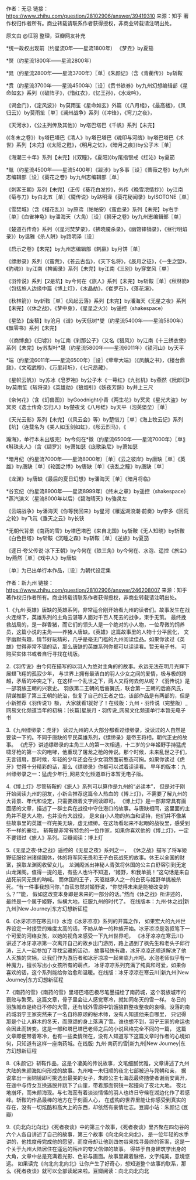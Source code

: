 作者：无忌
链接：https://www.zhihu.com/question/28102906/answer/39419310
来源：知乎
著作权归作者所有。商业转载请联系作者获得授权，非商业转载请注明出处。

原文由 @征羽 整理，豆瓣网友补充 

*统一政权出现前（约星流0年——星流1800年）
《梦垚》by夏笳

*燹（约星流1800年——星流2800年）

*晁（约星流2800年——星流3700年）〖单〗《朱颜记》（含《青蘅传》）by斩鞍

*贲（约星流3700年——星流4500年）〖设〗《贲书铁券》by九州幻想编辑部《星命如玄》系列（《破阵子》，《惜红衣》，《忆王孙》，《水龙吟》，

《谒金门》，《定风波》）by莫雨笙《星命如玄》外篇（《八月槎》，《最高楼》，《凤归云》）by莫雨笙〖单〗《澜州战争》系列（《冲锋》，《弯刀之夜》，

《天河水》，《公主列传及其他》）by塔巴塔巴《千帆》系列【未完】

(《冬末之卷》）by塔巴塔巴《清人》by塔巴塔巴《魂印与河络》by塔巴塔巴《术世》系列【未完】(《太阳之甦》，《明月之忆》，《暗月之痕》)by公子木〖单〗


《海潮三十年》系列【未完】(《双瞳》，《夏阳》)by尾指银戒《红沁》by夏笳

*胤（约星流4500年——星流5400年）《跋涉》by多事〖设〗《蔷薇之卷》by九州志编辑部〖设〗《葵花之卷》by九州志编辑部〖单〗

《刺客王朝》系列【未完】（正传《葵花白发抄》，外传《晚雪浓情抄》）by江南《菊与刀》by白北五〖单〗《魇传说》by路明泽《葵花秘闻录》byISOTONE〖单〗

《雪焚城》（含《槿花乱》）by原鸢（帕帕安）《蛮血录》系列【未完】by右手〖单〗《白雀神龟》by潘海天（大角）〖设〗《狮牙之卷》by九州志编辑部〖单〗

《楚道石传奇》系列（《星河焚梦录》，《拂晓魇杀录》，《幽馆锋镝录》，《昼行明焰录》）by温雅《杀人阱》by路明泽〖设〗

《启示之卷》【未完】by九州志编辑部《刺嬴》by月饼〖单〗

《缥缈录》系列（《蛮荒》，《苍云古齿》，《天下名将》，《辰月之征》，《一生之盟》，《豹魂》）by江南《捭阖录》系列【未完】by江南《三别》by穿堂风〖单〗

《羽传说》系列【2是坑】by今何在《旅人》系列【未完】by斩鞍〖单〗《秋林箭》（包括旅人边缘中篇《博上灯》，《水晶劫》，《崔罗石》，《落花溪》，

《秋林箭》）by斩鞍〖单〗《风起云落》系列【未完】by潘海天《无星之夜》系列【未完】（《休之战》，《梦中身》，《星星之火》）by遥控（shakespace）

《星坠》【废稿】by沧月《谱》by天低树*燮（约星流5400年——星流5800年）《飘零书》系列【未完】

（《商博良》《归墟》）by江南《刹那公子》（又名《猎风》）by江南《十三绣衣使》系列【未完】by苏梨叶*晟（约星流5800年——星流6011年）《锁河山》by天平

*端（约星流6011年——星流6500年）〖设〗《荦荦大端》（《凤麟之书》，《楼台鼎鼐》，《文昭武穆》，《万里邦圻》，《七尺昂藏》，

《星帜云帆》）by苏冰《皂罗袍》by公子木《一萼红》《九张机》by燕然《阮郎归》by莫雨笙《斩将录》《英雄劫》《狼烟引》《妖夜芳踪》by井上三尺

《奈何花》（含《幻兽图》）byGoodnight小青《两生花》by冥灵《星光大盗》by冥灵《逸士传奇·忘归人》by楚夜戈《八月槎》by天平（泡芙堡垒）〖单〗

《天光云影》系列【未完】（《风云会》等）by楚惜刀〖单〗《海上牧云记》系列【坑】（连载名为《美人如玉剑如虹》，《彤云烈马》，《

瀚海》，单行本未出版完）by今何在*徴（约星流6500年——星流7000年）〖单〗《斛珠夫人》（含《缬罗》）by萧如瑟《庞歌染尼》by萧如瑟

*暗月纪（约星流7000年——星流8000年）〖单〗《云之彼岸》by唐缺〖单〗《英雄》by唐缺〖单〗《轮回之悸》by唐缺〖单〗《丧乱之瞳》by唐缺〖单〗

《龙渊》by唐缺《最后的夏日幻想》by潘海天〖单〗《暗月将临》

*谷玄纪（约星流8900年——星流8999年）《终末之章》by遥控（shakespace）*蒸汽演义（星流8000年以后）《碧海晴天》by骆灵左

《云端战争》by潘海天《你等我回来》by星河《雁返湖浪潮·前奏》by李多《回荒之轮》by飞氘《垂天之云》by长铗

*无朝代背景《南药的雪》by塔巴塔巴《来自北国》by斩鞍《无人知晓》by斩鞍《白色巨塔》by斩鞍《沉睡之森》by斩鞍〖单〗《逆旅》by夏笳

《逐日·夸父传说·冰下王朝》by今何在《铁三角》by今何在、水泡、遥控《旅尘》by燕然〖单〗《戏中人》by唐缺

〖单〗为已出单行本作品，〖设〗为朝代设定集

作者：新九州
链接：https://www.zhihu.com/question/28102906/answer/246208007
来源：知乎
著作权归作者所有。商业转载请联系作者获得授权，非商业转载请注明出处。

1.《九州·英雄》唐缺的英雄系列，非常适合刚开始看九州的读者们。故事发生在战火连绵下，英雄系列的主角云湛等人面对千百人死去的战争，束手无策。
最终挽救战局的，是一群香猪，而它们的领头人是一个绝对的小人物，一位卑微的饲养员，这篇小说的主角——养猪人唐缺。《英雄》这篇故事里的人物十分平民化，
文字幽默有趣，情节好玩精彩，几乎是毫无门槛的九州阅读佳品。如果你读过《英雄》觉得非常不错的话，那么唐缺的英雄系列你都可以读读看。暂无电子书，
可购买实体书或者自行寻找在线版。

2.《羽传说》由今何在描写的以羽人为绝对主角的的故事。永远无法在明月光辉下展翅飞翔的孤寂少年，
与世界上拥有最洁白的羽人少女之间的爱情，极与极的跨越，矛盾的冲突之下，在这样一个乱世之下，两人又将何去何从呢？《羽传说》是一部羽族王朝的兴衰史。
羽族第二王朝的后裔翼氏，联合第一王朝的后裔风氏，阴谋推翻了第三王朝的统治，恢复了自己的王者之位。该部作品是有两部的，但是小新推荐《羽传说1》额，
大家就看1就好了！在线版：九州・羽传说（完整版）_网易文化频道当年的初稿：[长篇]星辰月・羽传说_网易文化频道单行本暂无电子书

3.《九州缥缈录：虎牙》
读过九州的人大部分都看过缥缈录，没读过的人自然是要读一下的。不同于唐缺的平民英雄系列，《缥缈录》是帝王将相，朝代正史的故事。
《虎牙》讲述缥缈录的主角三人的第一次相遇，十二岁的少年姬野手持猛虎啸牙枪的第一次的咆哮，他重现了屠龙之枪的传说。那个时候，未来乱世之子们，
无言错肩，那时候，年轻的少年还会在少女羽然面前憨态可掬。如果你读过《虎牙》觉得十分精彩的话，那么《缥缈录》你都可以试着读读看。
早年的版本：九州缥缈录之一：猛虎少年行_网易文化频道单行本暂无电子版。

4.《博上灯》尽管斩鞍的《旅人》系列可以算作是九州的“必读本”，
但是对于刚开始阅读九州的朋友，小新会推荐这篇令人热血的《博上灯》，不需要了解九州的大背景、年代和设定，只需要跟着文字阅读即可。
《博上灯》是一部非常具有画面感的文章，描述了一群士兵在战役中守住港口的故事。与唐缺相同，这里面的主角并不是大人物，也并没有大战役，
是来自小人物的热血和坚持，他们并不像某些故事里的英雄一样完美无缺，虚无缥缈。在这场看起来不起眼的战役里，感受到不一样的豪壮。
斩鞍是非常有特色的一位作家，如果你喜欢他的《博上灯》，一定不要错过《旅人》系列。豆瓣阅读：博上灯

5.《无星之夜·休之战》遥控的《无星之夜》系列之一，
《休之战》描写了将军姬野征服徐洲诸侯国休，休的将军冈无畏和王子白苌战死的故事。休王以全国的财富，换取龙渊阁收留女儿。
龙渊阁派出神秘人青弦将休国的公主白舒容引到无定山龙渊阁。值得一提的是，有些人也许不知道，“姬野，和我单挑！”这句话是来自战死前冈无畏的呐喊。
而休国的王子，天驱继承人之一的白苌与姬野单挑被杀死。“有一件事我想问你，”白苌忽然对姬野说，“你觉得未来是能被改变的么？”“能，
假如这改变本身即是未来的一部分的话。”然而《休之战》所讲述的，最终是一个属于姬野，纵横大地，征服九州的时代了。
在线版本：九州·休之战|新九州|New Journey|东方幻想新征程

6.《冰牙凉凉在寒云川》水泡《冰牙凉凉》系列的开篇之作，
如果宏大的九州世界设定一时接受的难度太高的话，不妨从单一的种族开始。冰牙凉凉是泡叔笔下一个可爱的河络女孩，以她的视角来感受一下九州世界吧，
《冰牙凉凉在寒云川》讲述了冰牙凉凉第一次离开自己的故乡出门游历，路上遇到了枫先生和老头子邱行涛，三人一起参加了寻找宝藏的活动，
故事轻快有趣，冰牙凉凉还顺道解决了他人灭族的灾祸，让我们作为游历者和冰牙凉凉一起亲临九州吧。水泡老师似乎有一种魔力，擅长写出小女孩所有的萌点，
冰牙凉凉系列充满了纯真和可爱，如果你喜欢的话，这个系列能给你治愈和温暖。在线版：冰牙凉凉在寒云川|新九州|New Journey|东方幻想新征程

7.《南药的雪》《南药的雪》里塔巴塔巴极尽笔墨描绘了南药城，这个羽族城市的衰败与繁荣。这篇文章，骨子里会让人感觉寒冷，就如同冬天的雪一样。
冬日的羽族城市是终日不停的大雪，还有城外雪原中饥饿狼群整夜整夜的哀嚎。没落的南药城羽宁王家突然来了一名自称原颂的秘术师，没有人知道他来自哪里，
只记得那是个让人麻木的冬天，而原颂的身上落满了雪。谁也想不到，羽宁王家的命运也会因此而转变。这是一部和塔巴塔巴老师之后的小说风格完全不同的一篇，
这篇文章即便带着寒冷，也有一些柔情所在，没有人知道写下这篇文章时作者的心境如何，只知道有这样一座南药城。在线版: 
九州·南药的雪|新九州|New Journey|东方幻想新征程

8.《朱颜记》斩鞍作品，这是个凄美的传说故事，文笔细腻优雅，文章讲述了九州大陆的朱颜海如何形成的故事。九州唯一未归顺的夜北七部被迫与晁朝和亲，
据说拿出一面铜镜即可挑选出最美的女子，朱颜公主七海蕊最终随使者谢雨安离开，在途中与侍女互换逃脱并跳下了山崖，带着那面铜镜一起撞向了夜北大地。
夜北地崩坏，而朱颜海现。与七海蕊有着淡淡情愫的羽人也终日守候在湖边化作了若感峰。斩鞍的作品最棒的地方在于刻画人心，
在虚构的世界里能让你感受到真实的存在，没有一切炫酷和高大上的东西，却依然有豪情壮志。豆瓣小站：朱颜记 (豆瓣)

9.《向北向北向北》《死者夜谈》中的第三个故事，《死者夜谈》里齐聚在四勿谷的六个人各自讲述了自己的故事，第三个故事《向北向北向北》，
是一位年轻的水手讲的，他找度母完成他的愿望，而度母却让他到四勿谷来找寻最终的答案，这是一个关于九州大陆居住在遥远的殇州的夸父信仰的故事。
得益于自身建筑学出身的大角，文章中总是充满着光影、色彩与画面。故事里藏着脉络，文字纯美，意境悠远。
如果读完《向北向北向北》让你产生了好奇心，想知道整个故事的联系，那么《死者夜谈》就可以全部读起来啦。豆瓣阅读：向北向北向北
